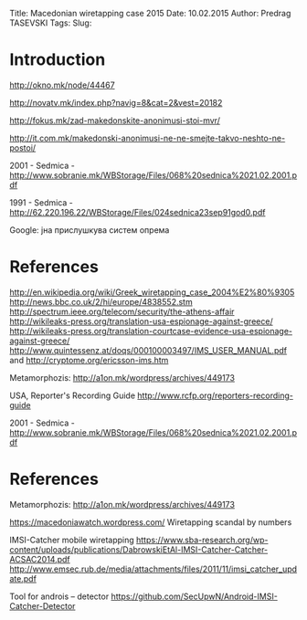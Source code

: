 Title: Macedonian wiretapping case 2015
Date: 10.02.2015
Author: Predrag TASEVSKI
Tags: 
Slug:

Introduction
============

http://okno.mk/node/44467

http://novatv.mk/index.php?navig=8&cat=2&vest=20182

http://fokus.mk/zad-makedonskite-anonimusi-stoi-mvr/

http://it.com.mk/makedonski-anonimusi-ne-ne-smejte-takvo-neshto-ne-postoi/

2001 - Sedmica
-http://www.sobranie.mk/WBStorage/Files/068%20sednica%2021.02.2001.pdf

1991 - Sedmica -
http://62.220.196.22/WBStorage/Files/024sednica23sep91god0.pdf

Google: јна прислушкува систем опрема


References
==========
http://en.wikipedia.org/wiki/Greek_wiretapping_case_2004%E2%80%9305
http://news.bbc.co.uk/2/hi/europe/4838552.stm
http://spectrum.ieee.org/telecom/security/the-athens-affair
http://wikileaks-press.org/translation-usa-espionage-against-greece/
http://wikileaks-press.org/translation-courtcase-evidence-usa-espionage-against-greece/
http://www.quintessenz.at/doqs/000100003497/IMS_USER_MANUAL.pdf and
http://cryptome.org/ericsson-ims.htm

Metamorphozis: http://a1on.mk/wordpress/archives/449173



USA, Reporter's Recording Guide http://www.rcfp.org/reporters-recording-guide






2001 - Sedmica
-http://www.sobranie.mk/WBStorage/Files/068%20sednica%2021.02.2001.pdf



References
==========


Metamorphozis: http://a1on.mk/wordpress/archives/449173

https://macedoniawatch.wordpress.com/
Wiretapping scandal by numbers

IMSI-Catcher mobile wiretapping https://www.sba-research.org/wp-content/uploads/publications/DabrowskiEtAl-IMSI-Catcher-Catcher-ACSAC2014.pdf
http://www.emsec.rub.de/media/attachments/files/2011/11/imsi_catcher_update.pdf

Tool for androis – detector https://github.com/SecUpwN/Android-IMSI-Catcher-Detector
